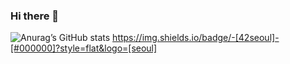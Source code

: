 ### Hi there 👋
![Anurag’s GitHub stats](https://github-readme-stats.vercel.app/api?username=YunDongHwan&show_icons=true&theme=radical)
 https://img.shields.io/badge/-[42seoul]-[#000000]?style=flat&logo=[seoul]
<!--
**YunDongHwan/YunDongHwan** is a ✨ _special_ ✨ repository because its `README.md` (this file) appears on your GitHub profile.

Here are some ideas to get you started:


- 🔭 I’m currently working on ...
- 🌱 I’m currently learning ...
- 👯 I’m looking to collaborate on ...
- 🤔 I’m looking for help with ...
- 💬 Ask me about ...
- 📫 How to reach me: ...
- 😄 Pronouns: ...
- ⚡ Fun fact: ...
-->
